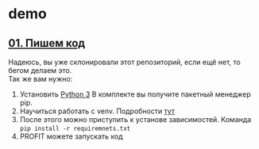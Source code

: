# demo
## [01. Пишем код](https://github.com/2shsh/demo/tree/main/01-code)
Надеюсь, вы уже склонировали этот репозиторий, если ещё нет, то бегом делаем это. <br> 
Так же вам нужно:
1. Установить [Python 3](https://www.python.org/downloads/) В комплекте вы получите пакетный менеджер pip.
2. Научиться работать с venv. Подробности [тут](https://ru.hexlet.io/courses/python-setup-environment/lessons/venv/theory_unit)
3. После этого можно приступить к установе зависимостей. Команда `pip install -r requiremnets.txt`
4. PROFIT можете запускать код
